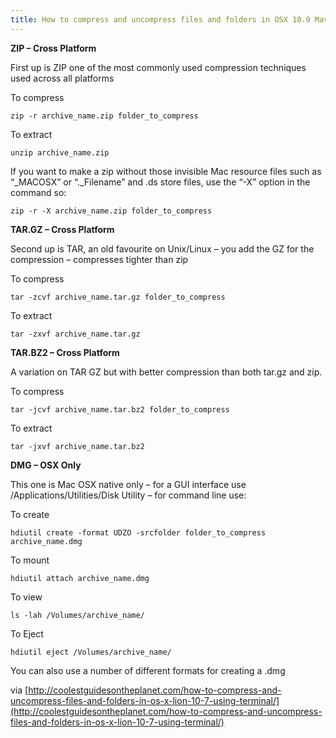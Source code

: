 ```yaml
---
title: How to compress and uncompress files and folders in OSX 10.9 Mavericks using Terminal
---
```

**ZIP – Cross Platform**

First up is ZIP one of the most commonly used compression techniques used across all platforms

To compress

`zip -r archive_name.zip folder_to_compress`
	
To extract
	
`unzip archive_name.zip`
	
If you want to make a zip without those invisible Mac resource files such as “_MACOSX” or “._Filename” and .ds store files, use the “-X” option in the command so:

`zip -r -X archive_name.zip folder_to_compress`
	
**TAR.GZ – Cross Platform**	

Second up is TAR, an old favourite on Unix/Linux – you add the GZ for the compression – compresses tighter than zip

To compress

`tar -zcvf archive_name.tar.gz folder_to_compress`
	
To extract

`tar -zxvf archive_name.tar.gz`
	
**TAR.BZ2 – Cross Platform**

A variation on TAR GZ but with better compression than both tar.gz and zip.

To compress

`tar -jcvf archive_name.tar.bz2 folder_to_compress`
	
To extract

`tar -jxvf archive_name.tar.bz2`
	
**DMG – OSX Only**

This one is Mac OSX native only – for a GUI interface use /Applications/Utilities/Disk Utility – for command line use:

To create

`hdiutil create -format UDZO -srcfolder folder_to_compress archive_name.dmg`
	
To mount
	
`hdiutil attach archive_name.dmg`
	
To view

`ls -lah /Volumes/archive_name/`
	
To Eject

`hdiutil eject /Volumes/archive_name/`
	
You can also use a number of different formats for creating a .dmg

via [http://coolestguidesontheplanet.com/how-to-compress-and-uncompress-files-and-folders-in-os-x-lion-10-7-using-terminal/](http://coolestguidesontheplanet.com/how-to-compress-and-uncompress-files-and-folders-in-os-x-lion-10-7-using-terminal/)										

